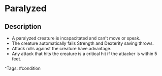 # Paralyzed

## Description

- A paralyzed creature is incapacitated and can't move or speak.
- The creature automatically fails Strength and Dexterity saving throws.
- Attack rolls against the creature have advantage.
- Any attack that hits the creature is a critical hit if the attacker is within 5 feet.

^Tags: #condition